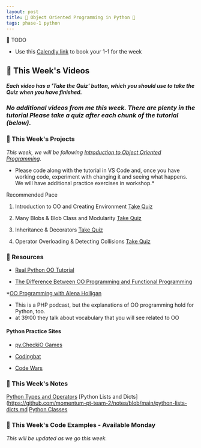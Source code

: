 ```yaml
---
layout: post
title: 🐍 Object Oriented Programming in Python 🐍
tags: phase-1 python
---
```

📝 TODO
- Use this [Calendly link](https://calendly.com/rebecca-momentum/momentum-pt-1-1-w-rebecca) to book your 1-1 for the week

## 🎥 This Week's Videos
#### _Each video has a 'Take the Quiz' button, which you should use to take the Quiz when you have finished._
### *No additional videos from me this week. There are plenty in the tutorial Please take a quiz after each chunk of the tutorial (below).*


### 🎯  This Week's Projects
_This week, we will be following [Introduction to Object Oriented Programming](https://pythonprogramming.net/object-oriented-programming-introduction-intermediate-python-tutorial/)._

* Please code along with the tutorial in VS Code and, once you have working code, experiment with changing it and seeing what happens. We will have additional practice exercises in workshop.* 

Recommended Pace
1. Introduction to OO and Creating Environment [Take Quiz](https://docs.google.com/forms/d/e/1FAIpQLSdH4S6pwLTddBqsIIUg9s4cDHymc8uewYKUOklbJOF2DycmPw/viewform?usp=sf_link)

2. Many Blobs & Blob Class and Modularity [Take Quiz](https://docs.google.com/forms/d/e/1FAIpQLSdH4S6pwLTddBqsIIUg9s4cDHymc8uewYKUOklbJOF2DycmPw/viewform?usp=sf_link)

3. Inheritance & Decorators [Take Quiz](https://docs.google.com/forms/d/e/1FAIpQLSdH4S6pwLTddBqsIIUg9s4cDHymc8uewYKUOklbJOF2DycmPw/viewform?usp=sf_link)

4. Operator Overloading & Detecting Collisions [Take Quiz](https://docs.google.com/forms/d/e/1FAIpQLSdH4S6pwLTddBqsIIUg9s4cDHymc8uewYKUOklbJOF2DycmPw/viewform?usp=sf_link)

### 🔖 Resources

* [Real Python OO Tutorial](https://realpython.com/python3-object-oriented-programming/)

* [The Difference Between OO Programming and Functional Programming](https://sdacademy.dev/difference-between-functional-programming-and-object-oriented-programming/)

*[OO Programming with Alena Holligan](https://laravelpodcast.com/episodes/oop-with-alena-holligan-gcKc_hCw)
- This is a PHP podcast, but the explanations of OO programming hold for Python, too.
- at 39:00 they talk about vocabulary that you will see related to OO

#### Python Practice Sites

* [py.CheckiO Games](https://py.checkio.org/)

* [Codingbat](https://codingbat.com/python)

* [Code Wars](https://www.codewars.com/?language=python)


### 📝 This Week's Notes
[Python Types and Operators](https://github.com/momentum-pt-team-2/notes/blob/main/python-types-operators.md)
[Python Lists and Dicts](https://github.com/momentum-pt-team-2/notes/blob/main/python-lists-dicts.md
[Python Classes](https://github.com/momentum-pt-team-2/notes/blob/main/python-object-oriented.md)

### 👾 This Week's Code Examples - Available Monday
_This will be updated as we go this week._
[]()



